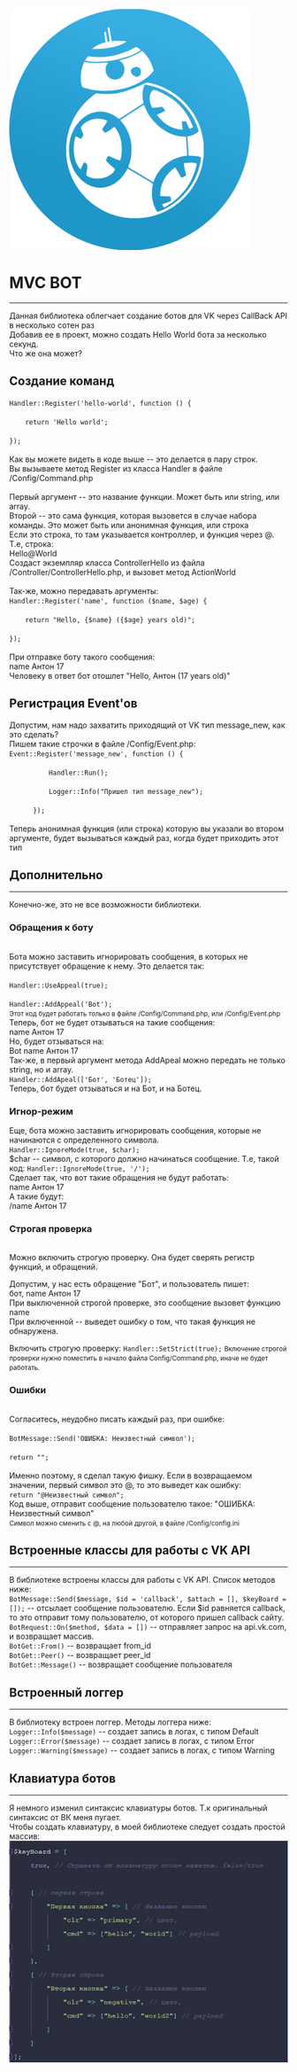 <img src="/img/logo.png">
<h1>MVC BOT</h1>
<hr>
Данная библиотека облегчает создание ботов для VK через CallBack API
в несколько сотен раз<br>
Добавив ее в проект, можно создать Hello World бота за несколько секунд.<br>
Что же она может?
<br>
<h2>Создание команд</h2>
<code>Handler::Register('hello-world', function () {<br>
    return 'Hello world';
<br>});
</code><br>
Как вы можете видеть в коде выше -- это делается в пару строк.<br>
Вы вызываете метод Register из класса Handler в файле /Config/Command.php<br>
<br>
Первый аргумент -- это название функции. Может быть или string, или array. <br> 
Второй -- это сама функция, которая вызовется в случае набора команды. Это может быть или анонимная функция, или строка
<br>
Если это строка, то там указывается контроллер, и функция через @.<br>
Т.е, строка:<br>
Hello@World<br>
Создаст экземпляр класса ControllerHello из файла /Controller/ControllerHello.php, и вызовет метод ActionWorld<br>
<br>
Так-же, можно передавать аргументы:<br>
<code>Handler::Register('name', function ($name, $age) {<br>
    return "Hello, {$name} ({$age} years old)";
<br>});
</code><br>
При отправке боту такого сообщения:<br>
name Антон 17<br>
Человеку в ответ бот отошлет "Hello, Антон (17 years old)"
<br>
<h2>Регистрация Event'ов</h2>
Допустим, нам надо захватить приходящий от VK тип message_new, как это сделать?<br>
Пишем такие строчки в файле /Config/Event.php:<br>
<code>Event::Register('message_new', function () {<br>
          Handler::Run();<br>
          Logger::Info("Пришел тип message_new");<br>
      });
</code><br>
Теперь анонимная функция (или строка) которую вы указали во втором аргументе, будет вызываться каждый раз, когда будет приходить этот тип
<h2>Дополнительно</h2>
<hr>
Конечно-же, это не все возможности библиотеки.<br>
<h3>Обращения к боту</h3><br>Бота можно заставить игнорировать сообщения, в которых не присутствует обращение к нему. Это делается так:<br>
<code>
Handler::UseAppeal(true);<br>
Handler::AddAppeal('Bot');
</code> <small>Этот код будет работать только в файле /Config/Command.php, или /Config/Event.php</small><br>
Теперь, бот не будет отзываться на такие сообщения:<br>
name Антон 17<br>
Но, будет отзываться на:<br>
Bot name Антон 17<br>
Так-же, в первый аргумент метода AddApeal можно передать не только string, но и array.<br>
<code>Handler::AddApeal(['Бот', 'Ботец']);</code><br>
Теперь, бот будет отзываться и на Бот, и на Ботец.

<h3>Игнор-режим</h3>
Еще, бота можно заставить игнорировать сообщения, которые не начинаются с определенного символа.<br>
<code>Handler::IgnoreMode(true, $char);</code><br>
$char -- символ, с которого должно начинаться сообщение. Т.е, такой код:
<code>Handler::IgnoreMode(true, '/');</code><br>
Сделает так, что вот такие обращения не будут работать:<br>
name Антон 17<br>
А такие будут:<br>
/name Антон 17

<h3>Строгая проверка</h3><br>
Можно включить строгую проверку. Она будет сверять регистр функций, и обращений.<br>

Допустим, у нас есть обращение "Бот", и пользователь пишет:<br>
бот, name Антон 17<br>
При выключенной строгой проверке, это сообщение вызовет функцию name<br>
При включенной -- выведет ошибку о том, что такая функция не обнаружена.

Включить строгую проверку: <code>Handler::SetStrict(true);</code> <small>Включение строгой проверки нужно поместить в начало файла Config/Command.php, иначе не будет работать.</small>
<h3>Ошибки</h3><br>
Согласитесь, неудобно писать каждый раз, при ошибке:<br>
<code>
BotMessage::Send('ОШИБКА: Неизвестный символ');<br>
return "";
</code><br>
Именно поэтому, я сделал такую фишку. Если в возвращаемом значении, первый символ это @, то это выведет как ошибку:<br>
<code>return "@Неизвестный символ";</code><br>Код выше, отправит сообщение пользователю такое: "ОШИБКА: Неизвестный символ"<br>
<small>Символ можно сменить с @, на любой другой, в файле /Config/config.ini</small>

<h2>Встроенные классы для работы с VK API</h2>
<hr>
В библиотеке встроены классы для работы с VK API. Список методов ниже:<br>
<code>BotMessage::Send($message, $id = 'callback', $attach = [], $keyBoard = []);</code> -- отсылает сообщение пользователю. Если $id равняется callback, то это отправит тому пользователю, от которого пришел callback сайту.<br>
<code>BotRequest::On($method, $data = [])</code> -- отправляет запрос на api.vk.com, и возвращает массив.
<br>
<code>BotGet::From()</code> -- возвращает from_id<br>
<code>BotGet::Peer()</code> -- возвращает peer_id<br>
<code>BotGet::Message()</code> -- возвращает сообщение пользователя<br>
<h2>Встроенный логгер</h2>
<hr>
В библиотеку встроен логгер. Методы логгера ниже:<br>
<code>Logger::Info($message)</code> -- создает запись в логах, с типом Default<br>
<code>Logger::Error($message)</code> -- создает запись в логах, с типом Error<br>
<code>Logger::Warning($message)</code> -- создает запись в логах, с типом Warning
<h2>Клавиатура ботов</h2>
<hr>
Я немного изменил синтаксис клавиатуры ботов. Т.к оригинальный синтаксис от ВК меня пугает.<br>
Чтобы создать клавиатуру, в моей библиотеке следует создать простой массив:
<img src="/img/keyboard.jpg">